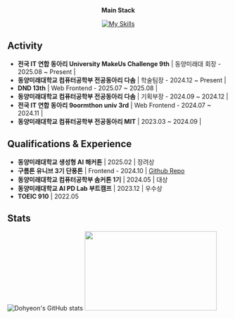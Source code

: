 <p align="center">
    <Strong>Main Stack</Strong><br>
</p>

<p align="center" display="inline-block">
    <a href="https://skillicons.dev">
  <img src="https://skillicons.dev/icons?i=react,tailwind,ts" alt="My Skills" />
</a>

</p>

## Activity
- **전국 IT 연합 동아리 University MakeUs Challenge 9th** | 동양미래대 회장 - 2025.08 ~ Present | 
- **동양미래대학교 컴퓨터공학부 전공동아리 다솜** | 학술팀장 - 2024.12 ~ Present | 
- **DND 13th** | Web Frontend - 2025.07 ~ 2025.08 | 
- **동양미래대학교 컴퓨터공학부 전공동아리 다솜** | 기획부장 - 2024.09 ~ 2024.12 | 
- **전국 IT 연합 동아리 9oormthon univ 3rd** | Web Frontend - 2024.07 ~ 2024.11 | 
- **동양미래대학교 컴퓨터공학부 전공동아리 MIT** | 2023.03 ~ 2024.09 | 

## Qualifications & Experience
- **동양미래대학교 생성형 AI 해커톤** | 2025.02 | 장려상
- **구름톤 유니브 3기 단풍톤** | Frontend - 2024.10 | [Github Repo](https://github.com/9oormthon-univ/2024_DANPOONG_TEAM_20_FE)
- **동양미래대학교 컴퓨터공학부 솜커톤 1기** | 2024.05 | 대상
- **동양미래대학교 AI PD Lab 부트캠프** | 2023.12 | 우수상
- **TOEIC 910** | 2022.05

## Stats
![Dohyeon's GitHub stats](https://github-readme-stats.vercel.app/api?username=dohy-eon&hide=stars&show_icons=true&count_private=true&bg_color=fff&text_color=17171B&icon_color=17171B&title_color=17171B)
<a href="https://github.com/devxb/gitanimals">
<img
    src="https://render.gitanimals.org/lines/dohy-eon?pet-id=716549041760358184"
    width="300"
    height="180"
  />
</a>

<!--
## 최도현 | Dohyeon Choi 🍒
#### 🎯 Focusing On ...
[![My Skills](https://skillicons.dev/icons?i=react,tailwind,ts)](https://skillicons.dev)


#### 🌟 Stats

<a href="https://github.com/dohy-eon">
  <img height=200 align="center" src="https://github-readme-stats.vercel.app/api?username=dohy-eon&theme=buefy" />
</a>
<a href="https://github.com/dohy-eon">
  <img height=200 align="center" src="https://github-readme-stats.vercel.app/api/top-langs?username=dohy-eon&layout=compact&langs_count=6&card_width=310&theme=buefy" />
</a>

#### 😺 Doggi

  <a href="https://www.gitanimals.org/en_US?utm_medium=image&utm_source=titeotty&utm_content=line">
    <img
      src="https://render.gitanimals.org/lines/dohy-eon?pet-id=716549041760358184"
      width="480"
      height="120"
    />
  </a>

#### 🍒 SNS & Blog & Portfolio
<a href="https://instagram.com/c_do.hy">
    <img 
        src="http://img.shields.io/badge/-Instagram-black?style=flat&logo=Instagram&link=https://instagram.com/c_do.hy/"
        style="height : auto; margin-left : 10px; margin-right : 10px;"/>
</a>
<a href="https://dohy.tistory.com/">
    <img 
        src="http://img.shields.io/badge/Tistory-000000?style=flat&logo=tistory&link=https://dohy.tistory.com/"
        style="height : auto; margin-left : 10px; margin-right : 10px;"/>
</a>
<a href="https://rose-tray-606.notion.site/10e7ae28f6ba802a9629c134d6eb4828">
  <img 
        src="http://img.shields.io/badge/-Portfolio-black?style=flat&logo=Portfolio&link=https://rose-tray-606.notion.site/10e7ae28f6ba802a9629c134d6eb4828"
        style="height : auto; margin-left : 10px; margin-right : 10px;"/>
</a>
--!>
<!-- <a href="https://hits.seeyoufarm.com">
    <img src="https://hits.seeyoufarm.com/api/count/incr/badge.svg?url=https%3A%2F%2Fgithub.com%2Ftiteotty&count_bg=%23000000&title_bg=%23555555&icon=&icon_color=%23E7E7E7&title=visits&edge_flat=false"/>
</a> -->

<!--![HTML5](https://img.shields.io/badge/html5-%23E34F26.svg?style=for-the-badge&logo=html5&logoColor=white) 
![CSS3](https://img.shields.io/badge/css3-%231572B6.svg?style=for-the-badge&logo=css3&logoColor=white) 
![JavaScript](https://img.shields.io/badge/javascript-%23323330.svg?style=for-the-badge&logo=javascript&logoColor=%23F7DF1E)
![Typescript](https://img.shields.io/badge/Typescript-3178C6?style=for-the-badge&logo=Typescript&logoColor=white)
![Java](https://img.shields.io/badge/java-%23ED8B00.svg?style=for-the-badge&logo=openjdk&logoColor=white)
![SpringBoot](https://img.shields.io/badge/springboot-6DB33F?style=for-the-badge&logo=springboot&logoColor=white) <br> 
![MySQL](https://img.shields.io/badge/mysql-4479A1.svg?style=for-the-badge&logo=mysql&logoColor=white)
![MongoDB](https://img.shields.io/badge/MongoDB-%234ea94b.svg?style=for-the-badge&logo=mongodb&logoColor=white) <br> --!>


<!-- #### ⚙️ Tech Stacks & Tools

[![My Skills](https://skillicons.dev/icons?i=spring,mysql,mongodb,docker,idea)](https://skillicons.dev)


[![My Skills](https://skillicons.dev/icons?i=react,nextjs,html,css,bootstrap,tailwind,js,ts,vscode)](https://skillicons.dev)


![React Native](https://img.shields.io/badge/react_native-%2320232a.svg?style=for-the-badge&logo=react&logoColor=%2361DAFB)
![Expo](https://img.shields.io/badge/expo-1C1E24?style=for-the-badge&logo=expo&logoColor=#D04A37) <br> --!>
